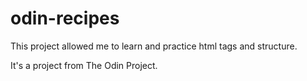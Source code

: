 # odin-recipes
This project allowed me to learn and practice html tags and structure. 

It's a project from The Odin Project.
